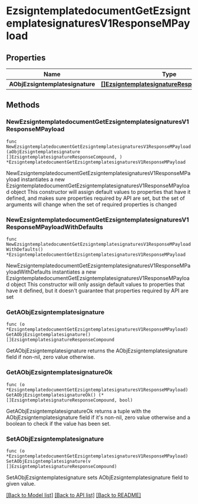 # EzsigntemplatedocumentGetEzsigntemplatesignaturesV1ResponseMPayload

## Properties

Name | Type | Description | Notes
------------ | ------------- | ------------- | -------------
**AObjEzsigntemplatesignature** | [**[]EzsigntemplatesignatureResponseCompound**](EzsigntemplatesignatureResponseCompound.md) |  | 

## Methods

### NewEzsigntemplatedocumentGetEzsigntemplatesignaturesV1ResponseMPayload

`func NewEzsigntemplatedocumentGetEzsigntemplatesignaturesV1ResponseMPayload(aObjEzsigntemplatesignature []EzsigntemplatesignatureResponseCompound, ) *EzsigntemplatedocumentGetEzsigntemplatesignaturesV1ResponseMPayload`

NewEzsigntemplatedocumentGetEzsigntemplatesignaturesV1ResponseMPayload instantiates a new EzsigntemplatedocumentGetEzsigntemplatesignaturesV1ResponseMPayload object
This constructor will assign default values to properties that have it defined,
and makes sure properties required by API are set, but the set of arguments
will change when the set of required properties is changed

### NewEzsigntemplatedocumentGetEzsigntemplatesignaturesV1ResponseMPayloadWithDefaults

`func NewEzsigntemplatedocumentGetEzsigntemplatesignaturesV1ResponseMPayloadWithDefaults() *EzsigntemplatedocumentGetEzsigntemplatesignaturesV1ResponseMPayload`

NewEzsigntemplatedocumentGetEzsigntemplatesignaturesV1ResponseMPayloadWithDefaults instantiates a new EzsigntemplatedocumentGetEzsigntemplatesignaturesV1ResponseMPayload object
This constructor will only assign default values to properties that have it defined,
but it doesn't guarantee that properties required by API are set

### GetAObjEzsigntemplatesignature

`func (o *EzsigntemplatedocumentGetEzsigntemplatesignaturesV1ResponseMPayload) GetAObjEzsigntemplatesignature() []EzsigntemplatesignatureResponseCompound`

GetAObjEzsigntemplatesignature returns the AObjEzsigntemplatesignature field if non-nil, zero value otherwise.

### GetAObjEzsigntemplatesignatureOk

`func (o *EzsigntemplatedocumentGetEzsigntemplatesignaturesV1ResponseMPayload) GetAObjEzsigntemplatesignatureOk() (*[]EzsigntemplatesignatureResponseCompound, bool)`

GetAObjEzsigntemplatesignatureOk returns a tuple with the AObjEzsigntemplatesignature field if it's non-nil, zero value otherwise
and a boolean to check if the value has been set.

### SetAObjEzsigntemplatesignature

`func (o *EzsigntemplatedocumentGetEzsigntemplatesignaturesV1ResponseMPayload) SetAObjEzsigntemplatesignature(v []EzsigntemplatesignatureResponseCompound)`

SetAObjEzsigntemplatesignature sets AObjEzsigntemplatesignature field to given value.



[[Back to Model list]](../README.md#documentation-for-models) [[Back to API list]](../README.md#documentation-for-api-endpoints) [[Back to README]](../README.md)


